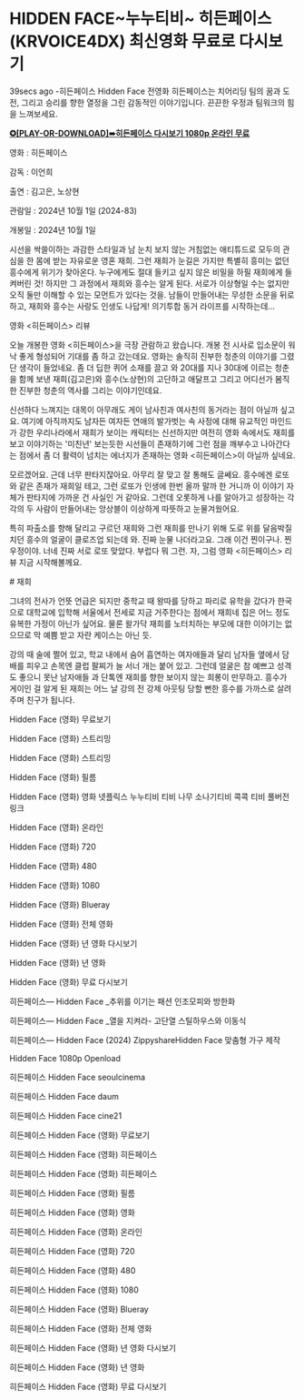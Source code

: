 <h1 style="text-align: left;">HIDDEN FACE~누누티비~ 히든페이스(KRVOICE4DX) 최신영화 무료로 다시보기&nbsp;</h1><p>39secs ago -히든페이스 Hidden Face 전영화 히든페이스는 치어리딩 팀의 꿈과 도전, 그리고 승리를 향한 열정을 그린 감동적인 이야기입니다. 끈끈한 우정과 팀워크의 힘을 느껴보세요.</p><p><a href="https://watching.nwsautodaily.com/ko/movie/936245/"><b>✪[PLAY-OR-DOWNLOAD]➠히든페이스 다시보기 1080p 온라인 무료</b></a></p><p>영화 : 히든페이스</p><p>감독 : 이언희</p><p>출연 : 김고은, 노상현</p><p>관람일 : 2024년 10월 1일 (2024-83)</p><p>개봉일 : 2024년 10월 1일</p><p>시선을 싹쓸이하는 과감한 스타일과 남 눈치 보지 않는 거침없는 애티튜드로 모두의 관심을 한 몸에 받는 자유로운 영혼 재희. 그런 재희가 눈길은 가지만 특별히 흥미는 없던 흥수에게 위기가 찾아온다. 누구에게도 절대 들키고 싶지 않은 비밀을 하필 재희에게 들켜버린 것! 하지만 그 과정에서 재희와 흥수는 알게 된다. 서로가 이상형일 수는 없지만 오직 둘만 이해할 수 있는 모먼트가 있다는 것을. 남들이 만들어내는 무성한 소문을 뒤로 하고, 재희와 흥수는 사랑도 인생도 나답게! 의기투합 동거 라이프를 시작하는데...</p><p>영화 &lt;히든페이스&gt; 리뷰</p><p>오늘 개봉한 영화 &lt;히든페이스&gt;을 극장 관람하고 왔습니다. 개봉 전 시사로 입소문이 워낙 좋게 형성되어 기대를 좀 하고 갔는데요. 영화는 솔직히 진부한 청춘의 이야기를 그렸단 생각이 들었네요. 좀 더 딥한 퀴어 소재를 끌고 와 20대를 지나 30대에 이르는 청춘을 함께 보낸 재희(김고은)와 흥수(노상현)의 고단하고 애달프고 그리고 어디선가 봄직한 진부한 청춘의 역사를 그리는 이야기인데요.</p><p>신선하다 느껴지는 대목이 아무래도 게이 남사친과 여사친의 동거라는 점이 아닐까 싶고요. 여기에 아직까지도 남자든 여자든 연애의 발가벗는 속 사정에 대해 유교적인 마인드가 강한 우리나라에서 재희가 보이는 캐릭터는 신선하지만 여전히 영화 속에서도 재희를 보고 이야기하는 '미친년' 보는듯한 시선들이 존재하기에 그런 점을 깨부수고 나아간다는 점에서 좀 더 활력이 넘치는 에너지가 존재하는 영화 &lt;히든페이스&gt;이 아닐까 싶네요.</p><p>모르겠어요. 근데 너무 판타지잖아요. 아무리 잘 맞고 잘 통해도 글쎄요. 흥수에겐 로또와 같은 존재가 재희일 테고, 그런 로또가 인생에 한번 올까 말까 한 거니까 이 이야기 자체가 판타지에 가까운 건 사실인 거 같아요. 그런데 오롯하게 나를 알아가고 성장하는 각각의 두 사람이 만들어내는 앙상블이 이상하게 따뜻하고 눈물겨웠어요.</p><p>특히 파출소를 향해 달리고 구르던 재희와 그런 재희를 만나기 위해 도로 위를 달음박질치던 흥수의 얼굴이 클로즈업 되는데 와. 진짜 눈물 나더라고요. 그래 이건 찐이구나. 찐 우정이야. 너네 진짜 서로 로또 맞았다. 부럽다 뭐 그런. 자, 그럼 영화 &lt;히든페이스&gt; 리뷰 지금 시작해볼께요.</p><p># 재희</p><p>그녀의 전사가 언뜻 언급은 되지만 중학교 때 왕따를 당하고 파리로 유학을 갔다가 한국으로 대학교에 입학해 서울에서 전세로 지금 거주한다는 점에서 재희네 집은 어느 정도 유복한 가정이 아닌가 싶어요. 물론 왈가닥 재희를 노터치하는 부모에 대한 이야기는 없으므로 막 예쁨 받고 자란 케이스는 아닌 듯.</p><p>강의 때 술에 쩔어 있고, 학교 내에서 숨어 흡연하는 여자애들과 달리 남자들 옆에서 담배를 피우고 손목엔 클럽 팔찌가 늘 서너 개는 붙어 있고. 그런데 얼굴은 참 예쁘고 성격도 좋으니 못난 남자애들 과 단톡엔 재희를 향한 보이지 않는 희롱이 만무하고. 흥수가 게이인 걸 알게 된 재희는 어느 날 강의 전 강제 아웃팅 당할 뻔한 흥수를 가까스로 살려주며 친구가 됩니다.</p><p>Hidden Face (영화) 무료보기</p><p>Hidden Face (영화) 스트리밍</p><p>Hidden Face (영화) 스트리밍</p><p>Hidden Face (영화) 필름</p><p>Hidden Face (영화) 영화 넷플릭스 누누티비 티비 나무 소나기티비 콕콕 티비 풀버전 링크</p><p>Hidden Face (영화) 온라인</p><p>Hidden Face (영화) 720</p><p>Hidden Face (영화) 480</p><p>Hidden Face (영화) 1080</p><p>Hidden Face (영화) Blueray</p><p>Hidden Face (영화) 전체 영화</p><p>Hidden Face (영화) 년 영화 다시보기</p><p>Hidden Face (영화) 년 영화</p><p>Hidden Face (영화) 무료 다시보기</p><p>히든페이스— Hidden Face _추위를 이기는 패션 인조모피와 방한화</p><p>히든페이스— Hidden Face _열을 지켜라- 고단열 스틸하우스와 이동식</p><p>히든페이스— Hidden Face (2024) ZippyshareHidden Face 맞춤형 가구 제작</p><p>Hidden Face 1080p Openload</p><p>히든페이스 Hidden Face seoulcinema</p><p>히든페이스 Hidden Face daum</p><p>히든페이스 Hidden Face cine21</p><p>히든페이스 Hidden Face (영화) 무료보기</p><p>히든페이스 Hidden Face (영화) 히든페이스</p><p>히든페이스 Hidden Face (영화) 히든페이스</p><p>히든페이스 Hidden Face (영화) 필름</p><p>히든페이스 Hidden Face (영화) 영화</p><p>히든페이스 Hidden Face (영화) 온라인</p><p>히든페이스 Hidden Face (영화) 720</p><p>히든페이스 Hidden Face (영화) 480</p><p>히든페이스 Hidden Face (영화) 1080</p><p>히든페이스 Hidden Face (영화) Blueray</p><p>히든페이스 Hidden Face (영화) 전체 영화</p><p>히든페이스 Hidden Face (영화) 년 영화 다시보기</p><p>히든페이스 Hidden Face (영화) 년 영화</p><p>히든페이스 Hidden Face (영화) 무료 다시보기</p>
